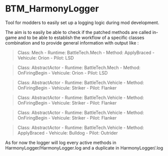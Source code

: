 # BTM_HarmonyLogger
Tool for modders to easily set up a logging logic during mod development.

The aim is to easily be able to check if the patched methods are called in-game and to be able to establish the workflow of a specific classes combination and to provide general information with output like :

> Class: Mech - Runtime: BattleTech.Mech - Method: ApplyBraced - Vehicule: Orion - Pilot: LSD

> Class: AbstractActor - Runtime: BattleTech.Mech - Method: OnFiringBegin - Vehicule: Orion - Pilot: LSD

> Class: AbstractActor - Runtime: BattleTech.Vehicle - Method: OnFiringBegin - Vehicule: Striker - Pilot: Flanker

> Class: AbstractActor - Runtime: BattleTech.Vehicle - Method: OnFiringBegin - Vehicule: Striker - Pilot: Flanker

> Class: AbstractActor - Runtime: BattleTech.Vehicle - Method: OnFiringBegin - Vehicule: Striker - Pilot: Flanker

> Class: AbstractActor - Runtime: BattleTech.Vehicle - Method: ApplyBraced - Vehicule: Bulldog - Pilot: Outrider

As for now the logger will log every active methods in HarmonyLogger/HarmonyLogger.log and a duplicate in HarmonyLogger/<ClassName>.log


